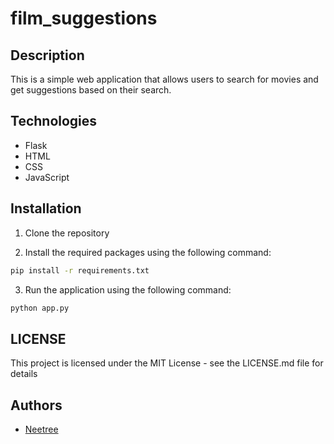# film_suggestions


## Description
This is a simple web application that allows users to search for movies and get suggestions based on their search.

## Technologies

- Flask
- HTML
- CSS
- JavaScript

## Installation

1. Clone the repository

2. Install the required packages using the following command:
```bash
pip install -r requirements.txt
```

3. Run the application using the following command:
```bash
python app.py
```

## LICENSE

This project is licensed under the MIT License - see the LICENSE.md file for details


## Authors

- [Neetree](https://github.com/Neetre)
